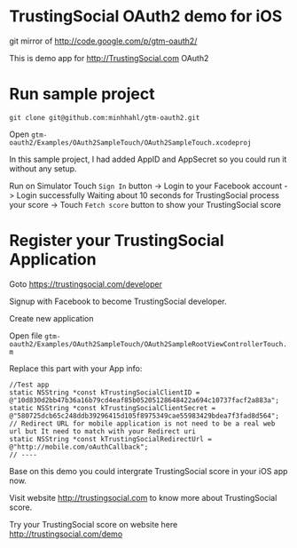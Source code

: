 TrustingSocial OAuth2 demo for iOS
==========

git mirror of http://code.google.com/p/gtm-oauth2/

This is demo app for http://TrustingSocial.com OAuth2

Run sample project
========
    git clone git@github.com:minhhahl/gtm-oauth2.git

Open `gtm-oauth2/Examples/OAuth2SampleTouch/OAuth2SampleTouch.xcodeproj`

In this sample project, I had added AppID and AppSecret so you could run it without any setup.

Run on Simulator
Touch `Sign In` button -> Login to your Facebook account -> Login successfully
Waiting about 10 seconds for TrustingSocial process your score -> Touch `Fetch score` button to show your TrustingSocial score

Register your TrustingSocial Application
========
Goto https://trustingsocial.com/developer

Signup with Facebook to become TrustingSocial developer.

Create new application

Open file `gtm-oauth2/Examples/OAuth2SampleTouch/OAuth2SampleRootViewControllerTouch.m`

Replace this part with your App info:

    //Test app
    static NSString *const kTrustingSocialClientID = @"10d830d2bb47b36a16b79cd4eaf85b05205128648422a694c10737facf2a883a";
    static NSString *const kTrustingSocialClientSecret = @"580725dcb65c248ddb39296415d105f8975349cae55983429bdea7f3fad8d564";
    // Redirect URL for mobile application is not need to be a real web url but It need to match with your Redirect uri
    static NSString *const kTrustingSocialRedirectUrl = @"http://mobile.com/oAuthCallback";
    // ----

Base on this demo you could intergrate TrustingSocial score in your iOS app now.

Visit website http://trustingsocial.com to know more about TrustingSocial score.

Try your TrustingSocial score on website here http://trustingsocial.com/demo
